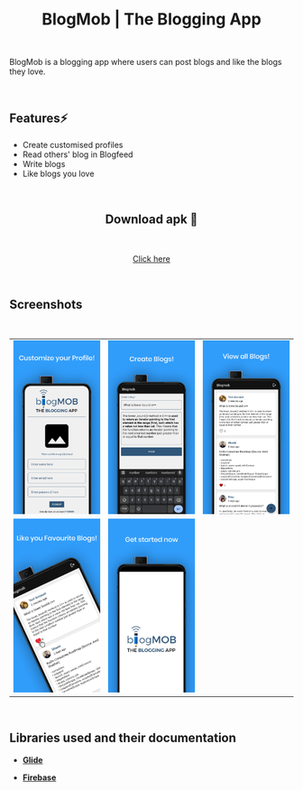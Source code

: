 <div align="center">
        
# BlogMob | The Blogging App

</div>

<div align="left">
<br>

BlogMob is a blogging app where users can post blogs and like the blogs they love. <br>

<br>

## Features⚡️

- Create customised profiles
- Read others' blog in Blogfeed
- Write blogs
- Like blogs you love

<br>

</div>
<div align="center">

## Download apk 🔽

<br>

[Click here](https://github.com/kt-shashi/blog-mob/raw/master/apk/Blogmob.apk)

<br>

</div>
<div align="left">

## Screenshots

<br>

<table>
    <tr>
        <td><img src = "/screenshots/1.png" ></td>
        <td><img src = "/screenshots/2.png" ></td>
        <td><img src = "/screenshots/3.png" ></td>
    </tr>
    <tr>
        <td><img src = "/screenshots/4.png" ></td>
        <td><img src = "/screenshots/5.png" ></td>
        <td></td>
    </tr>
</table>

<br>

## Libraries used and their documentation

- [**Glide**](https://github.com/bumptech/glide)

- [**Firebase**](https://firebase.google.com/docs/android/setup)

</div>
